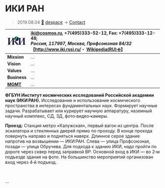 # ИКИ РАН
> 2019.08.04 [🚀](../../index/index.md) [despace](../index.md) → [Contact](../contact.md)

|[![](../f/contact/i/iki_ran_logo1_thumb.webp)](../f/contact//_logo1.png)|<iki@cosmos.ru>, +7(495)333-52-12, Fax: +7(495)333-12-48;<br> *Россия, 117997, Москва, Профсоюзная 84/32*<br> 【<http://www.iki.rssi.ru/>・ [Wikipedia(RU) ⎆](https://ru.wikipedia.org/wiki/Институт_космических_исследований_РАН)】|
|:--|:--|
|**Mission**|…|
|**Vision**|…|
|**Values**|…|
|**Business**|…|
|**[MGMT](../mgmt.md)**|…|

**ФГБУН Институт космических исследований Российской академии наук (ИКИ РАН).** Исследование и использование космического пространства в интересах фундаментальных наук. Формирует научные задачи. Разрабатывает или курирует научную аппаратуру, наземный научный комплекс, СД, ЗД, фото‑видео‑камеры.

**Проезд:** Станция метро «Калужская», первый вагон из центра. После эскалатора и стеклянных дверей прямо по проходу. В конце прохода повернуть направо и подняться наверх. Длинное серое здание напротив на возвышении — ИКИ РАН. Слева — улица Профсоюзная, позади — улица Обручева. Для подхода к зданию ИКИ, надо пройти по дороге через сквер перед заправкой BP. Основной вход в ИКИ — во 2‑м подъезде здания на фото. На большинство мероприятий организован вход через 4‑й подъезд.

<p style="page-break-after:always"> </p>

…
